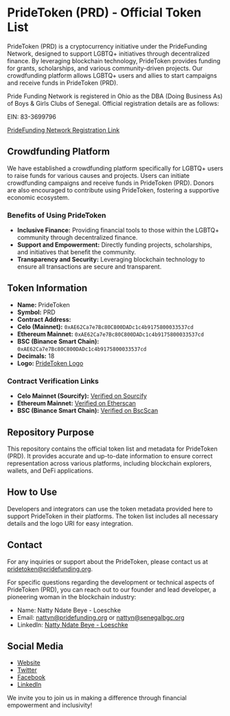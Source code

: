 # PrideToken (PRD) - Official Token List

PrideToken (PRD) is a cryptocurrency initiative under the PrideFunding Network, designed to support LGBTQ+ initiatives through decentralized finance. By leveraging blockchain technology, PrideToken provides funding for grants, scholarships, and various community-driven projects. Our crowdfunding platform allows LGBTQ+ users and allies to start campaigns and receive funds in PrideToken (PRD).

Pride Funding Network is registered in Ohio as the DBA (Doing Business As) of Boys & Girls Clubs of Senegal. Official registration details are as follows:

EIN: 83-3699796

[PrideFunding Network Registration Link](https://businesssearch.ohiosos.gov/?=businessDetails/5314327)



## Crowdfunding Platform
We have established a crowdfunding platform specifically for LGBTQ+ users to raise funds for various causes and projects. Users can initiate crowdfunding campaigns and receive funds in PrideToken (PRD). Donors are also encouraged to contribute using PrideToken, fostering a supportive economic ecosystem.

### Benefits of Using PrideToken
- **Inclusive Finance:** Providing financial tools to those within the LGBTQ+ community through decentralized finance.
- **Support and Empowerment:** Directly funding projects, scholarships, and initiatives that benefit the community.
- **Transparency and Security:** Leveraging blockchain technology to ensure all transactions are secure and transparent.

## Token Information
- **Name:** PrideToken
- **Symbol:** PRD
- **Contract Address:** 
- **Celo (Mainnet):** `0xAE62Ca7e7Bc80C800DADc1c4b9175800033537cd`  
- **Ethereum Mainnet:** `0xAE62Ca7e7Bc80C800DADc1c4b9175800033537cd`
- **BSC (Binance Smart Chain):** `0xAE62Ca7e7Bc80C800DADc1c4b9175800033537cd` 
- **Decimals:** 18
- **Logo:** [PrideToken Logo](https://pridefunding.org/assets/PrideToken/PrideTokenbg.svg)

### Contract Verification Links  

- **Celo Mainnet (Sourcify):** [Verified on Sourcify](https://sourcify.dev/#/lookup/0xAE62Ca7e7Bc80C800DADc1c4b9175800033537cd) 
- **Ethereum Mainnet:** [Verified on Etherscan](https://etherscan.io/address/0xAE62Ca7e7Bc80C800DADc1c4b9175800033537cd#code)  
- **BSC (Binance Smart Chain):** [Verified on BscScan](https://bscscan.com/address/0xAE62Ca7e7Bc80C800DADc1c4b9175800033537cd#code)


## Repository Purpose
This repository contains the official token list and metadata for PrideToken (PRD). It provides accurate and up-to-date information to ensure correct representation across various platforms, including blockchain explorers, wallets, and DeFi applications.

## How to Use
Developers and integrators can use the token metadata provided here to support PrideToken in their platforms. The token list includes all necessary details and the logo URI for easy integration.

## Contact
For any inquiries or support about the PrideToken, please contact us at [pridetoken@pridefunding.org](mailto:pridetoken@pridefunding.org).

For specific questions regarding the development or technical aspects of PrideToken (PRD), you can reach out to our founder and lead developer, a pioneering woman in the blockchain industry: 
  
- Name: Natty Ndate Beye - Loeschke  
- Email: [nattyn@pridefunding.org](mailto:nattyn@pridefunding.org) or [nattyn@senegalbgc.org](mailto:nattyn@senegalbgc.org)
- LinkedIn: [Natty Ndate Beye - Loeschke](https://www.linkedin.com/in/nbeyeloeschke)  

## Social Media
- [Website](https://pridefunding.org)
- [Twitter](https://x.com/pridefundingnet)
- [Facebook](https://www.facebook.com/pridefundingnetwork)
- [LinkedIn](https://www.linkedin.com/company/pride-funding-network)

We invite you to join us in making a difference through financial empowerment and inclusivity!

